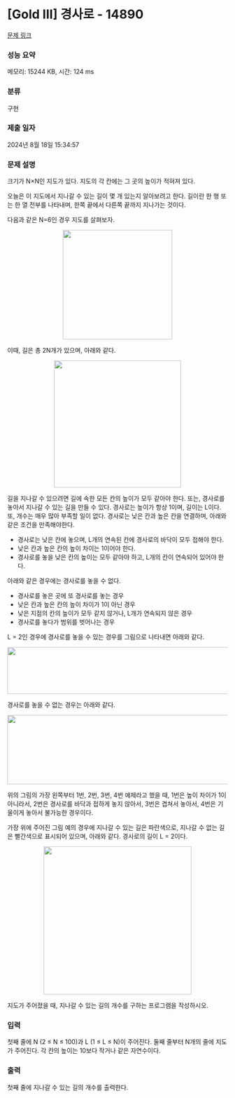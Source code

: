 # [Gold III] 경사로 - 14890 

[문제 링크](https://www.acmicpc.net/problem/14890) 

### 성능 요약

메모리: 15244 KB, 시간: 124 ms

### 분류

구현

### 제출 일자

2024년 8월 18일 15:34:57

### 문제 설명

<p>크기가 N×N인 지도가 있다. 지도의 각 칸에는 그 곳의 높이가 적혀져 있다. </p>

<p>오늘은 이 지도에서 지나갈 수 있는 길이 몇 개 있는지 알아보려고 한다. 길이란 한 행 또는 한 열 전부를 나타내며, 한쪽 끝에서 다른쪽 끝까지 지나가는 것이다. </p>

<p>다음과 같은 N=6인 경우 지도를 살펴보자.</p>

<p style="text-align:center"><img alt="" src="https://onlinejudgeimages.s3-ap-northeast-1.amazonaws.com/problem/14890/1.png" style="height:250px; width:250px"></p>

<p>이때, 길은 총 2N개가 있으며, 아래와 같다.</p>

<p style="text-align:center"><img alt="" src="https://onlinejudgeimages.s3-ap-northeast-1.amazonaws.com/problem/14890/2.png" style="height:290px; width:290px"></p>

<p>길을 지나갈 수 있으려면 길에 속한 모든 칸의 높이가 모두 같아야 한다. 또는, 경사로를 놓아서 지나갈 수 있는 길을 만들 수 있다. 경사로는 높이가 항상 1이며, 길이는 L이다. 또, 개수는 매우 많아 부족할 일이 없다. 경사로는 낮은 칸과 높은 칸을 연결하며, 아래와 같은 조건을 만족해야한다.</p>

<ul>
	<li>경사로는 낮은 칸에 놓으며, L개의 연속된 칸에 경사로의 바닥이 모두 접해야 한다.</li>
	<li>낮은 칸과 높은 칸의 높이 차이는 1이어야 한다.</li>
	<li>경사로를 놓을 낮은 칸의 높이는 모두 같아야 하고, L개의 칸이 연속되어 있어야 한다.</li>
</ul>

<p>아래와 같은 경우에는 경사로를 놓을 수 없다.</p>

<ul>
	<li>경사로를 놓은 곳에 또 경사로를 놓는 경우</li>
	<li>낮은 칸과 높은 칸의 높이 차이가 1이 아닌 경우</li>
	<li>낮은 지점의 칸의 높이가 모두 같지 않거나, L개가 연속되지 않은 경우</li>
	<li>경사로를 놓다가 범위를 벗어나는 경우</li>
</ul>

<p>L = 2인 경우에 경사로를 놓을 수 있는 경우를 그림으로 나타내면 아래와 같다.</p>

<p style="text-align:center"><img alt="" src="https://onlinejudgeimages.s3-ap-northeast-1.amazonaws.com/problem/14890/3.png" style="height:107px; width:687px"></p>

<p>경사로를 놓을 수 없는 경우는 아래와 같다.</p>

<p style="text-align:center"><img alt="" src="https://onlinejudgeimages.s3-ap-northeast-1.amazonaws.com/problem/14890/4.png" style="height:158px; width:1023px"></p>

<p>위의 그림의 가장 왼쪽부터 1번, 2번, 3번, 4번 예제라고 했을 때, 1번은 높이 차이가 1이 아니라서, 2번은 경사로를 바닥과 접하게 놓지 않아서, 3번은 겹쳐서 놓아서, 4번은 기울이게 놓아서 불가능한 경우이다.</p>

<p>가장 위에 주어진 그림 예의 경우에 지나갈 수 있는 길은 파란색으로, 지나갈 수 없는 길은 빨간색으로 표시되어 있으며, 아래와 같다. 경사로의 길이 L = 2이다.</p>

<p style="text-align:center"><img alt="" src="https://upload.acmicpc.net/255e47cf-0988-4b7f-b81c-2742f010a4c5/-/preview/" style="width: 338px; height: 338px;"></p>

<p>지도가 주어졌을 때, 지나갈 수 있는 길의 개수를 구하는 프로그램을 작성하시오.</p>

### 입력 

 <p>첫째 줄에 N (2 ≤ N ≤ 100)과 L (1 ≤ L ≤ N)이 주어진다. 둘째 줄부터 N개의 줄에 지도가 주어진다. 각 칸의 높이는 10보다 작거나 같은 자연수이다.</p>

### 출력 

 <p>첫째 줄에 지나갈 수 있는 길의 개수를 출력한다.</p>


